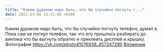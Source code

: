 ```yaml
---
title: "Каким дураком надо быть, что бы случайно погнуть т..."
date: 2021-03-08 23:31:00 +0300
---
```


Каким дураком надо быть, что бы случайно погнуть телефон, думал я. Пока сам не погнул телефон, так что его пришлось разбирать до винтика что бы выгнуть обратно и приклеить дисплей и крышку.
Фотография
<a class="vk-attach" href="https://vk.com/photo41076938_457247290">https://vk.com/photo41076938_457247290</a>
<a class="vk-attach" href="https://vk.com/photo41076938_457247290">Вложение</a>
